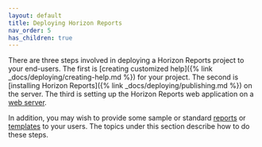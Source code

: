 ```yaml
---
layout: default
title: Deploying Horizon Reports
nav_order: 5
has_children: true
---
```


There are three steps involved in deploying a Horizon Reports project to your end-users. The first is [creating customized help]({% link _docs/deploying/creating-help.md %}) for your project. The second is [installing Horizon Reports]({% link _docs/deploying/publishing.md %}) on the server. The third is setting up the Horizon Reports web application on a [web server](vfps://Topic/_44Z0XPTTM).

In addition, you may wish to provide some sample or standard [reports](vfps://Topic/_17A0Q7D6R) or [templates](vfps://Topic/_2AJ0Q2IAW) to your users. The topics under this section describe how to do these steps.